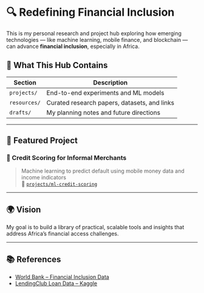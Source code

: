 # 🔍 Redefining Financial Inclusion

This is my personal research and project hub exploring how emerging technologies — like machine learning, mobile finance, and blockchain — can advance **financial inclusion**, especially in Africa.

## 🧭 What This Hub Contains

| Section | Description |
|--------|-------------|
| `projects/` | End-to-end experiments and ML models |
| `resources/` | Curated research papers, datasets, and links |
| `drafts/` | My planning notes and future directions |

---

## 📌 Featured Project

### 🧪 Credit Scoring for Informal Merchants
> Machine learning to predict default using mobile money data and income indicators  
📂 [`projects/ml-credit-scoring`](./projects/ml-credit-scoring)

---

## 🌍 Vision

My goal is to build a library of practical, scalable tools and insights that address Africa’s financial access challenges.

---

## 📚 References
- [World Bank – Financial Inclusion Data](https://datatopics.worldbank.org/financialinclusion/)
- [LendingClub Loan Data – Kaggle](https://www.kaggle.com/wordsforthewise/lending-club)
